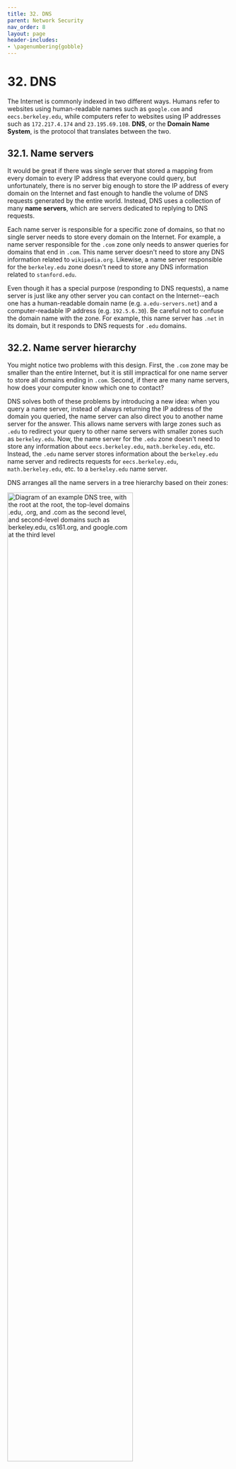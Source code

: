 ```yaml
---
title: 32. DNS
parent: Network Security
nav_order: 8
layout: page
header-includes:
- \pagenumbering{gobble}
---
```


# 32. DNS

The Internet is commonly indexed in two different ways. Humans refer to websites using human-readable names such as `google.com` and `eecs.berkeley.edu`, while computers refer to websites using IP addresses such as `172.217.4.174` and `23.195.69.108`. **DNS**, or the **Domain Name System**, is the protocol that translates between the two.

## 32.1. Name servers

It would be great if there was single server that stored a mapping from every domain to every IP address that everyone could query, but unfortunately, there is no server big enough to store the IP address of every domain on the Internet and fast enough to handle the volume of DNS requests generated by the entire world. Instead, DNS uses a collection of many **name servers**, which are servers dedicated to replying to DNS requests.

Each name server is responsible for a specific zone of domains, so that no single server needs to store every domain on the Internet. For example, a name server responsible for the `.com` zone only needs to answer queries for domains that end in `.com`. This name server doesn't need to store any DNS information related to `wikipedia.org`. Likewise, a name server responsible for the `berkeley.edu` zone doesn't need to store any DNS information related to `stanford.edu`.

Even though it has a special purpose (responding to DNS requests), a name server is just like any other server you can contact on the Internet--each one has a human-readable domain name (e.g. `a.edu-servers.net`) and a computer-readable IP address (e.g. `192.5.6.30`). Be careful not to confuse the domain name with the zone. For example, this name server has `.net` in its domain, but it responds to DNS requests for `.edu` domains.

## 32.2. Name server hierarchy

You might notice two problems with this design. First, the `.com` zone may be smaller than the entire Internet, but it is still impractical for one name server to store all domains ending in `.com`. Second, if there are many name servers, how does your computer know which one to contact?

DNS solves both of these problems by introducing a new idea: when you query a name server, instead of always returning the IP address of the domain you queried, the name server can also direct you to another name server for the answer. This allows name servers with large zones such as `.edu` to redirect your query to other name servers with smaller zones such as `berkeley.edu`. Now, the name server for the `.edu` zone doesn't need to store any information about `eecs.berkeley.edu`, `math.berkeley.edu`, etc. Instead, the `.edu` name server stores information about the `berkeley.edu` name server and redirects requests for `eecs.berkeley.edu`, `math.berkeley.edu`, etc. to a `berkeley.edu` name server.

DNS arranges all the name servers in a tree hierarchy based on their zones:

<img src="/assets/images/network/dns/dnstree.png" alt="Diagram of an example DNS tree, with the root at the root, the top-level domains .edu, .org, and .com as the second level, and second-level domains such as berkeley.edu, cs161.org, and google.com at the third level" width="75%">

The **root server** at the top level of the tree has all domains in its zone (this zone is usually written as `.`). Name servers at lower levels of the tree have smaller, more specific zones. Each name server is only responsible for storing information about their children, except for the name servers at the bottom of the tree, which are responsible for storing the actual mappings from domain names to IP addresses.

DNS queries always start at the root. The root will direct your query to one of its children name servers. Then you make a query to the child name server, and that name server redirects you to one of its children. The process repeats until you make a query to a name server at the bottom of the tree, which will return the IP address corresponding to your domain.

To redirect you to a child name server, the parent name server must provide the child's zone, human-readable domain name, and IP address, so that you can contact that child name server for more information.

As an example, a DNS query for `eecs.berkeley.edu` might have the following steps. (A comic version of this query is available at <https://howdns.works/>.)

<img src="/assets/images/network/dns/dnsquery.png" alt="Diagram of a recursive DNS query, where your resolver queries the root
nameserver first in query 1 and response 2, then the nameserver at the second level of the tree in query 3 and response 4, then a nameserver at the third level of the tree in query 5 and response 6" />

1. You to the root name server: Please tell me the IP address of `eecs.berkeley.edu`.

2. Root server to you: I don't know, but I can redirect you to another name server with more information. This name server is responsible for the `.edu` zone. It has human-readable domain name `a.edu-servers.net` and IP address `192.5.6.30`.

3. You to the `.edu` name server: Please tell me the IP address of `eecs.berkeley.edu`.

4. The `.edu` name server to you: I don't know, but I can redirect you to another name server with more information. This name server is responsible for the `berkeley.edu` zone. It has human-readable domain name `adns1.berkeley.edu` and IP address `128.32.136.3`.

5. You to the `berkeley.edu` name server: Please tell me the IP address of `eecs.berkeley.edu`.

6. The `berkeley.edu` name server to you: OK, the IP address of `eecs.berkeley.edu` is `23.185.0.1`.

A note on who is actually sending the DNS queries in this example: Your computer can manually perform DNS lookups, but in practice, your local computer usually delegates the task of DNS lookups to a **DNS Recursive Resolver** provided by your Internet service provider (ISP), which sends the queries, processes the responses, and maintains an internal cache of records. When performing a lookup, the **DNS Stub Resolver** on your computer sends a query to the recursive resolver, lets it do all the work, and receives the response. When thinking about DNS requests, you can usually focus on the messages being sent between the recursive resolver and the name server.

Congratulations, you now understand how DNS translates domains to IP addresses! The rest of this section describes the specific implementation details of DNS.

## 32.3 DNS Message Format

Since every website lookup must start with a DNS query, DNS is designed to be very lightweight and fast - it uses UDP (best-effort packets, no TCP handshakes) and has a fairly simple message format.

<img src="/assets/images/network/dns/dns_packet.png" alt="DNS packet" width="60%">

The first field is a 16 bit **identification field** that is randomly selected per query and used to match requests to responses. When a DNS query is sent, the ID field is filled with random bits. Since UDP is stateless, the DNS response must send back the same bits in the ID field so that the original query sender knows which DNS query the response corresponds to.

Sanity check: Which type(s) of adversary can read this ID field? Which type(s) of adversary cannot read the ID field and must guess it when attacking DNS?[^1]

The next 16 bits are reserved for flags, which specify whether the message is a query or a response, as well as whether the query was successful (e.g. the `NOERROR` flag is set in the reply if the query succeeded, the `NXDOMAIN` flag is set in the reply if the query asked about a non-existent name).

The next field specifies the number of questions asked (in practice, this is always 1). The three fields after that are used in response messages and specify the number of **resource records** (RRs) contained in the message. We'll describe each of these categories of RRs in depth later.

The rest of the message contains the actual content of the DNS query/response. This content is always structured as a set of RRs, where each RR is a key-value pair with an associated type.

For completeness, a DNS record key is formally defined as a 3-tuple `<Name, Class, Type>`, where `Name` is the actual key data, `Class` is always `IN` for Internet (except for special queries used to get information about DNS itself), and `Type` specifies the record type. A DNS record value contains `<TTL, Value>`, where `TTL` is the time-to-live (how long, in seconds, the record can be cached), and `Value` is the actual value data.

There are two main types of records in DNS. **A type records** map domains to IP addresses. The key is a domain, and the value is an IP address. **NS type records** map zones to domains. The key is a zone, and the value is a domain.

Important takeaways from this section: Each DNS packet has a 16-bit random ID field, some metadata, and a set of resource records. Each record falls into one of four categories (question, answer, authority, additional), and each record contains a type, a key, and a value. There are A type records and NS type records.

## 32.4. DNS Lookup

Now, let's walk through a real DNS query for the IP address of `eecs.berkeley.edu`. You can try this at home with the [`dig` utility](<https://en.wikipedia.org/wiki/Dig_(command)>)--remember to set the `+norecurse` flag so you can unravel the recursion yourself.

Every DNS query begins with the root server. For redundancy, there are actually 13 root servers located around the world. We can look up the [IP addresses](https://www.iana.org/domains/root/servers) of the root servers, which are public and well-known. In a real recursive resolver, these addresses are usually hardcoded.

The first root server has domain `a.root-servers.net` and IP address `198.41.0.4`. We can use `dig` to send a DNS request to this address, asking for the IP address of `eecs.berkeley.edu`.

```shell
$ dig +norecurse eecs.berkeley.edu @198.41.0.4

;; Got answer:
;; ->>HEADER<<- opcode: QUERY, status: NOERROR, id: 26114
;; flags: qr; QUERY: 1, ANSWER: 0, AUTHORITY: 13, ADDITIONAL: 27

;; QUESTION SECTION:
;eecs.berkeley.edu.          IN   A

;; AUTHORITY SECTION:
edu.                172800   IN   NS   a.edu-servers.net.
edu.                172800   IN   NS   b.edu-servers.net.
edu.                172800   IN   NS   c.edu-servers.net.
...

;; ADDITIONAL SECTION:
a.edu-servers.net.  172800   IN   A    192.5.6.30
b.edu-servers.net.  172800   IN   A    192.33.14.30
c.edu-servers.net.  172800   IN   A    192.26.92.30
...
```

In the first section of the answer, we can see the header information, including the ID field (`26114`), the return flags (`NOERROR`), and the number of records returned in each section.

The **question section** contains 1 record (you can verify by seeing `QUERY: 1` in the header). It has key `eecs.berkeley.edu`, type `A`, and a blank value. This represents the domain we queried for (the value is blank because we don't know the corresponding IP address).

The **answer section** is blank (`ANSWER: 0` in the header), because the root server didn't provide a direct answer to our query.

The **authority section** contains 13 records. The first one has key `.edu`, type `NS`, and value `a.edu-servers.net`. This is the root server giving us the zone and the domain name of the next name server we should contact. Each record in this section corresponds to a potential name server we could ask next.

The **additional section** contains 27 records. The first one has key `a.edu-servers.net`, type `A`, and value `192.5.6.30`. This is the root server giving us the IP address of the next name server by mapping a domain from the authority section to an IP address.

Together, the authority section and additional section combined give us the zone, domain name, and IP address of the next name server. This information is spread across two sections to maintain the key-value structure of the DNS message.

For completeness: `172800` is the TTL (time-to-live) for each record, set at 172,800 seconds = 48 hours here. The `IN` is the Internet class and can basically be ignored. Sometimes you will see records of type `AAAA`, which correspond to [IPv6](https://en.wikipedia.org/wiki/IPv6) addresses (the usual `A` type records correspond to [IPv4](https://en.wikipedia.org/wiki/IPv4) addresses).

Sanity check: What name server do we query next? How do we know where that name server is located? What do we query that name server for?[^2]

```shell
$$ dig +norecurse eecs.berkeley.edu @192.5.6.30

;; Got answer:
;; ->>HEADER<<- opcode: QUERY, status: NOERROR, id: 36257
;; flags: qr; QUERY: 1, ANSWER: 0, AUTHORITY: 3, ADDITIONAL: 5

;; QUESTION SECTION:
;eecs.berkeley.edu.           IN   A

;; AUTHORITY SECTION:
berkeley.edu.        172800   IN   NS   adns1.berkeley.edu.
berkeley.edu.        172800   IN   NS   adns2.berkeley.edu.
berkeley.edu.        172800   IN   NS   adns3.berkeley.edu.

;; ADDITIONAL SECTION:
adns1.berkeley.edu.  172800   IN   A    128.32.136.3
adns2.berkeley.edu.  172800   IN   A    128.32.136.14
adns3.berkeley.edu.  172800   IN   A    192.107.102.142
...
```

The next query also has an empty answer section, with `NS` records in the authority section and `A` records in the additional section which give us the domains and IP addresses of name servers responsible for the `berkeley.edu` zone.

```shell
$ dig +norecurse eecs.berkeley.edu @128.32.136.3

;; Got answer:
;; ->>HEADER<<- opcode: QUERY, status: NOERROR, id: 52788
;; flags: qr aa; QUERY: 1, ANSWER: 1, AUTHORITY: 0, ADDITIONAL: 1

;; QUESTION SECTION:
;eecs.berkeley.edu.         IN   A

;; ANSWER SECTION:
eecs.berkeley.edu.  86400   IN   A   23.185.0.1
```

Finally, the last query gives us the IP address corresponding to `eecs.berkeley.edu` in the form of a single `A` type record in the answer section.

In practice, because the recursive resolver caches as many answers as possible, most queries can skip the first few steps and used cached records instead of asking root servers and high-level name servers like `.edu` every time. Caching helps speed up DNS, because fewer packets need to be sent across the network to translate a domain name to an IP address. Caching also helps reduce request load on the highest-level name servers.

## 32.5. DNS Security: Bailiwick

DNS is insecure against a malicious name server. For example, if a `berkeley.edu` name server was taken over by an attacker, it could send answer records that point to malicious IP addresses.

However, a more dangerous exploit is using the additional section to poison the cache with even more malicious IP addresses. For example, this malicious DNS response would cause the resolver to associate `google.com` with an attacker-owned IP address `6.6.6.6`.

```shell
$ dig +norecurse eecs.berkeley.edu @192.5.6.30

...
;; ADDITIONAL SECTION:
adns1.berkeley.edu.  172800   IN   A    128.32.136.3
www.google.com       999999   IN   A    6.6.6.6
...
```

To prevent any malicious name server from doing too much damage, resolvers implement **bailiwick checking**. With bailiwick checking, a name server is only allowed to provide records in its zone. This means that the `berkeley.edu` name server can only provide records for domains under `berkeley.edu` (not `stanford.edu`), the `.edu` name server can only provide records for domains under `.edu` (not `google.com`), and the root name servers can provide records for anything.

## 32.6. DNS Security: On-path attackers and off-path attackers

Against an on-path attacker, DNS is completely insecure - everything is sent over plaintext, so an attacker can read the request, construct a malicious response message with malicious records and the correct ID field, and race to send the malicious reply before the legitimate response. If the time-to-live (TTL) of the malicious records is set to a very high number, then the victim will cache those malicous records for a very long time.

For both on-path and off-path attackers, if the legitimate response arrives before the fake response, it is cached. Caching limits the attacker to only a few tries per week, because future requests for that domain can reference the cache, so no DNS queries are sent. Since off-path attackers must guess the ID field with a $$1/2^{16}$$ probability of success, and they only get a few tries per week, DNS was believed to be secure against off-path attackers, until Dan Kaminsky discovered a flaw in the DNS protocol in 2008. This attack was so severe that Kaminsky was awarded with a [Wikipedia article](https://en.wikipedia.org/wiki/Dan_Kaminsky).

## 32.7. DNS Security: Kaminsky attack

The Kaminsky attack relies on querying for nonexistent domains. Remember that the legitimate response for a nonexistent domain is an `NXDOMAIN` status with no other records, which means that nothing is cached! This allows the attacker to repeatedly race until they win, without having to wait for cached records to expire.

An attacker can now include malicious additional records in the fake response for the nonexistent `fake161.berkeley.edu`:

```shell
$$ dig fake161.berkeley.edu

;; Got answer:
;; ->>HEADER<<- opcode: QUERY, status: NOERROR, id: 29439
;; flags: qr aa; QUERY: 1, ANSWER: 0, AUTHORITY: 1, ADDITIONAL: 1

;; QUESTION SECTION:
;fake161.berkeley.edu.        IN  A

;; ADDITIONAL SECTION:
berkeley.edu.     999999    IN  A   6.6.6.6
```

If the fake response arrives first, the resolver will cache the malicious additional record. Notice that this doesn't violate bailiwick checking, since the name server responsible for answering `fake161.berkeley.edu` can provide a record for `berkeley.edu`.

Now that the attacker can try as many times as they want, all that's left is to force a victim to make thousands of DNS queries for nonexistent domains. This can be achieved by tricking the victim into visiting a website that tries to load lots of nonexistent domains:

```shell
<img src="http://fake001.berkeley.edu/image.jpg"/>
<img src="http://fake002.berkeley.edu/image.jpg"/>
<img src="http://fake003.berkeley.edu/image.jpg"/>
...
```

This HTML snippet will cause the victim's browser to try and fetch images from `http://fake001.berkeley.edu/image.jpg`, `http://fake002.berkeley.edu/image.jpg`, etc. To fetch these images, the browser will first make a DNS request for the domains `fake001.berkeley.edu`, `fake002.berkeley.edu`, etc. For each request, if the legitimate response arrives before the malicious response, or if the off-path attacker incorrectly guesses the ID field, nothing is cached, so the attacker can immediately try again when the victim makes the next DNS request to the next non-existent domain.

The Kaminsky attack allows on-path attackers to race until their fake response arrives first and off-path attackers to race until they successfully guess the ID field. There is no way to completely eliminate the Kaminsky attack in regular DNS, although modern DNS protocols add **UDP source port randomization** to make it much harder.

Recall that UDP is a transport-layer protocol like TCP, so a UDP packet requires a source port and destination port. The destination port must be well-known and constant (in practice, it is always 53), so everyone can send UDP packets to the correct port on the name server. However, DNS doesn't specify what source port the resolver uses to send queries, so source port randomization uses a random 16-bit source port for each query. The name server must send the response packet back to the correct source port of the resolver, so it must include the source port number in the destination port field of the response. Now, an attacker must guess the 16-bit ID field and the 16-bit source port in order to successfully forge a response packet. This decreases an off-path attacker's probability of success to $$1/2^{32}$$, which is much harder, but certainly not impossible.

<img src="/assets/images/network/dns/source-port-randomization.png" alt="Diagram of source port randomization in use. The query's source port is randomized, and the destination port is 53. The response's source port is 53, and the destination port is the same randomized value" width="60%">

Sanity check: How much extra security does source port randomization provide against on-path attackers?[^3]

[^1]: A: MITM and on-path can read the ID field. Off-path must guess the ID field.
[^2]: Query `a.edu-servers.net`, whose location we know because of the records in the additional section. Query for the IP address of `eecs.berkeley.edu` just like before.
[^3]: A: None, on-path attackers can see the source port value.
